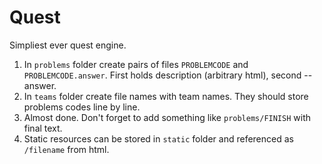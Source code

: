 # Quest
Simpliest ever quest engine.

1. In `problems` folder create pairs of files `PROBLEMCODE` and `PROBLEMCODE.answer`. First holds description (arbitrary html), second -- answer.
2. In `teams` folder create file names with team names. They should store problems codes line by line.
3. Almost done. Don't forget to add something like `problems/FINISH` with final text.
4. Static resources can be stored in `static` folder and referenced as `/filename` from html.
